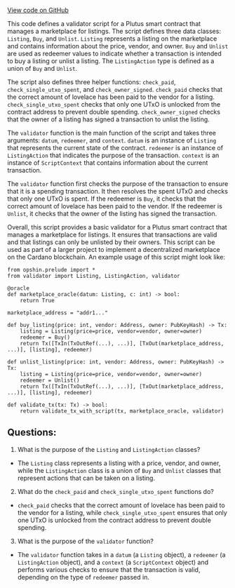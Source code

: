 [View code on GitHub](https://github.com/opshin/opshin/examples/smart_contracts/marketplace.py)

This code defines a validator script for a Plutus smart contract that manages a marketplace for listings. The script defines three data classes: `Listing`, `Buy`, and `Unlist`. `Listing` represents a listing on the marketplace and contains information about the price, vendor, and owner. `Buy` and `Unlist` are used as redeemer values to indicate whether a transaction is intended to buy a listing or unlist a listing. The `ListingAction` type is defined as a union of `Buy` and `Unlist`.

The script also defines three helper functions: `check_paid`, `check_single_utxo_spent`, and `check_owner_signed`. `check_paid` checks that the correct amount of lovelace has been paid to the vendor for a listing. `check_single_utxo_spent` checks that only one UTxO is unlocked from the contract address to prevent double spending. `check_owner_signed` checks that the owner of a listing has signed a transaction to unlist the listing.

The `validator` function is the main function of the script and takes three arguments: `datum`, `redeemer`, and `context`. `datum` is an instance of `Listing` that represents the current state of the contract. `redeemer` is an instance of `ListingAction` that indicates the purpose of the transaction. `context` is an instance of `ScriptContext` that contains information about the current transaction.

The `validator` function first checks the purpose of the transaction to ensure that it is a spending transaction. It then resolves the spent UTxO and checks that only one UTxO is spent. If the redeemer is `Buy`, it checks that the correct amount of lovelace has been paid to the vendor. If the redeemer is `Unlist`, it checks that the owner of the listing has signed the transaction.

Overall, this script provides a basic validator for a Plutus smart contract that manages a marketplace for listings. It ensures that transactions are valid and that listings can only be unlisted by their owners. This script can be used as part of a larger project to implement a decentralized marketplace on the Cardano blockchain. An example usage of this script might look like:

```
from opshin.prelude import *
from validator import Listing, ListingAction, validator

@oracle
def marketplace_oracle(datum: Listing, c: int) -> bool:
    return True

marketplace_address = "addr1..."

def buy_listing(price: int, vendor: Address, owner: PubKeyHash) -> Tx:
    listing = Listing(price=price, vendor=vendor, owner=owner)
    redeemer = Buy()
    return Tx([TxIn(TxOutRef(...), ...)], [TxOut(marketplace_address, ...)], [listing], redeemer)

def unlist_listing(price: int, vendor: Address, owner: PubKeyHash) -> Tx:
    listing = Listing(price=price, vendor=vendor, owner=owner)
    redeemer = Unlist()
    return Tx([TxIn(TxOutRef(...), ...)], [TxOut(marketplace_address, ...)], [listing], redeemer)

def validate_tx(tx: Tx) -> bool:
    return validate_tx_with_script(tx, marketplace_oracle, validator)
```
## Questions: 
 1. What is the purpose of the `Listing` and `ListingAction` classes?
- The `Listing` class represents a listing with a price, vendor, and owner, while the `ListingAction` class is a union of `Buy` and `Unlist` classes that represent actions that can be taken on a listing.

2. What do the `check_paid` and `check_single_utxo_spent` functions do?
- `check_paid` checks that the correct amount of lovelace has been paid to the vendor for a listing, while `check_single_utxo_spent` ensures that only one UTxO is unlocked from the contract address to prevent double spending.

3. What is the purpose of the `validator` function?
- The `validator` function takes in a `datum` (a `Listing` object), a `redeemer` (a `ListingAction` object), and a `context` (a `ScriptContext` object) and performs various checks to ensure that the transaction is valid, depending on the type of `redeemer` passed in.